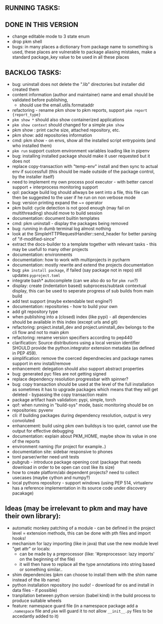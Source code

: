 ## RUNNING TASKS:

## DONE IN THIS VERSION
- change editable mode to 3 state enum
- drop pkm shell
- bugs: in many places a dictionary from package name to something is used, these places are vulnerable to package
  aliasing mistakes, make a standard package_key value to be used in all these places 

## BACKLOG TASKS:
- bug: uninstall does not delete the ".lib" directories but installer did created them
- content information (author and maintainer) name and email should be validated before publishing,
    - should use the email.utils.formataddr
- refactoring - rename pkm show to pkm reports, support `pkm report {report_type}`
- `pkm show *` should also show containerized applications
- `pkm show context` should changed for a simple `pkm show`
- pkm show : print cache size, attached repository, etc.
- pkm show: add repositories information
- cmd: pkm show - on envs, show all the installed script entrypoints (and who installed them)
- `pkm run` support custom environment variables loading like in pipenv
- bug: installing installed package should make it user requested but it does not
- replace copy-transaction with "temp-env" install and then sync to actual env if successfull (this should be made
  outside of the package control, by the installer itself)
- need to implement my own process pool executor - with better cancel support + interprocess monitoring support
- qol: package build log should allways be sent into a file, this file can then be suggested to the user if he run on
  non verbose mode
- bug: version printing expand the ~= operator
- pkm build: cycle detection is not good enough (may fail on multithreading) should move to build session
- documentation: document builtin templates
- cmd: pkm uninstall - display the packages being removed
- bug: running in dumb terminal log almost nothing
- look at the SimpleHTTPRequestHandler::send_header for better parsing of "if-modified-since"
- extract the docs-builder to a template together with relevant tasks - this may be usefull to many other projects
- documentation: environments
- documentation: how to work with multiprojects in pycharm
- documentation: mostly rewrite and extend the projects documentation
- bug: `pkm install package`, if failed (say package not in repo) still updates `pyproject.toml`
- integrate bash* autocomplete (can we also do so for `pkm run`?)
- display: create (indentation based) subprocess/subtask contextual display, this can be used to seperate progress of
  sub builds from main build
- add test support (maybe extendable test engine?)
- documentation: repositories - how to build your own
- add git repository type
- when publishing into a (closed) index (like pypi) - all dependencies should be available in this index (except urls
  and git)
- refactoring: project.install_dev and project.uninstall_dev belongs to the cli flow and not to main pkm
- refactoring: rename version specifiers according to pep440
- clarification: Source distributions using a local version identifier SHOULD provide the python.integrator extension
  metadata (as defined in PEP 459).
- simplification: remove the coerced dependnecies and package names support in env install/remove
- enhancement: delegation should also support abstract properties
- bug: generated pyc files are not getting signed
- replace dependency resolution progressbar with spinner?
- bug: copy transaction should be used at the level of the full installation as sometimes it has to upgrade packages
  which means that they will get deleted - bypassing the copy transaction realm
- package artifact hash validation: pypi, simple, torch
- qof: when running in "build-sys" mode, basic monitoring should be on
- repositories: pyvenv
- cli: if building packages during dependency resolution, output is very convoluted
- enhancement: build using pkm own buildsys is too quiet, cannot use the output for effective debugging
- documentation: explain about PKM_HOME, maybe show its value in one of the reports
- environment naming (for project for example..)
- documentation site: sidebar responsive to phones
- toml parser/writer need unit tests
- pubgrub - introduce package opening cost (package that needs download in order to be open can cost like its size)
- how to create platform/abi dependent projects? need to collect usecases (maybe cython and numpy?)
- local pythons repository - support windows (using PEP 514, virtualenv has a reference implementation in its source
  code under discovery pacakage)

## Ideas (may be irrelevant to pkm and may have their own library):

- automatic monkey patching of a module - can be defined in the project level = extension methods, this can be done with
  pth files and import hooks!
- mechanism for lazy importing (like in java) that use the new module level "get attr" or locals:
    - can be made by a preprocessor (like: '#preprocessor: lazy imports' on the beginning of the file)
    - it will then have to replace all the type annotations into string based or something similar..
- shim dependencies (pkm can choose to install them with the shim name instead of the lib name)
- python installation repository (no sudo! - download for os and install in data files - if possible)
- tranpilation between python version (babel kind) in the build process to produce suitable wheels
- feature: namespace guard file (in a namespace package add a `.namespace` file and `pkm` will guard it to not
  allow `__init__.py` files to be accedantly added to it)
